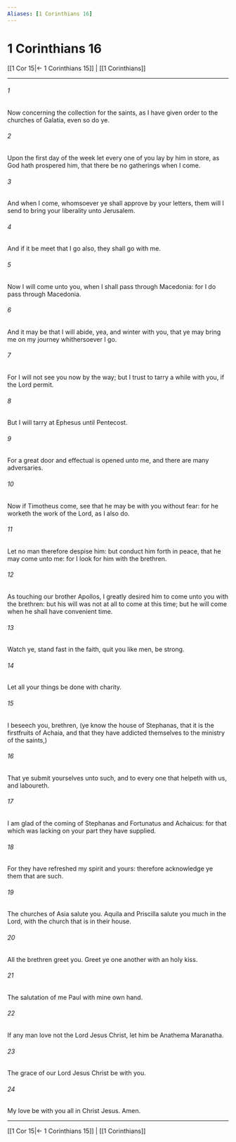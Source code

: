 ```yaml
---
Aliases: [1 Corinthians 16]
---
```

# 1 Corinthians 16

[[1 Cor 15|← 1 Corinthians 15]] | [[1 Corinthians]]
***



###### 1 
Now concerning the collection for the saints, as I have given order to the churches of Galatia, even so do ye. 

###### 2 
Upon the first day of the week let every one of you lay by him in store, as God hath prospered him, that there be no gatherings when I come. 

###### 3 
And when I come, whomsoever ye shall approve by your letters, them will I send to bring your liberality unto Jerusalem. 

###### 4 
And if it be meet that I go also, they shall go with me. 

###### 5 
Now I will come unto you, when I shall pass through Macedonia: for I do pass through Macedonia. 

###### 6 
And it may be that I will abide, yea, and winter with you, that ye may bring me on my journey whithersoever I go. 

###### 7 
For I will not see you now by the way; but I trust to tarry a while with you, if the Lord permit. 

###### 8 
But I will tarry at Ephesus until Pentecost. 

###### 9 
For a great door and effectual is opened unto me, and there are many adversaries. 

###### 10 
Now if Timotheus come, see that he may be with you without fear: for he worketh the work of the Lord, as I also do. 

###### 11 
Let no man therefore despise him: but conduct him forth in peace, that he may come unto me: for I look for him with the brethren. 

###### 12 
As touching our brother Apollos, I greatly desired him to come unto you with the brethren: but his will was not at all to come at this time; but he will come when he shall have convenient time. 

###### 13 
Watch ye, stand fast in the faith, quit you like men, be strong. 

###### 14 
Let all your things be done with charity. 

###### 15 
I beseech you, brethren, (ye know the house of Stephanas, that it is the firstfruits of Achaia, and that they have addicted themselves to the ministry of the saints,) 

###### 16 
That ye submit yourselves unto such, and to every one that helpeth with us, and laboureth. 

###### 17 
I am glad of the coming of Stephanas and Fortunatus and Achaicus: for that which was lacking on your part they have supplied. 

###### 18 
For they have refreshed my spirit and yours: therefore acknowledge ye them that are such. 

###### 19 
The churches of Asia salute you. Aquila and Priscilla salute you much in the Lord, with the church that is in their house. 

###### 20 
All the brethren greet you. Greet ye one another with an holy kiss. 

###### 21 
The salutation of me Paul with mine own hand. 

###### 22 
If any man love not the Lord Jesus Christ, let him be Anathema Maranatha. 

###### 23 
The grace of our Lord Jesus Christ be with you. 

###### 24 
My love be with you all in Christ Jesus. Amen.

***
[[1 Cor 15|← 1 Corinthians 15]] | [[1 Corinthians]]
